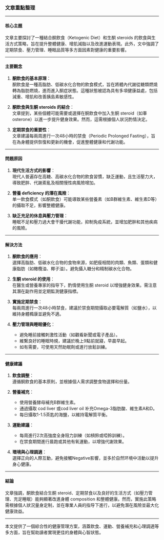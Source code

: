 ### 文章重點整理

---

#### 核心主題  
文章主要探討了一種結合酮飲食（Ketogenic Diet）和生酮 steroids 的飲食與生活方式策略，旨在提升整體健康、增肌減脂以及改進運動表現。此外，文中強調了定期禁食、壓力管理、睡眠品質等多方面因素對健康的重要影響。

---

#### 主要觀念  
1. **酮飲食的基本原理**：  
   酮飲食是一種高脂肪、低碳水化合物的飲食模式，旨在將體內代謝從糖類燃燒轉為脂肪燃燒，進而進入酮症狀態。這種狀態被認為具有多項健康益處，包括減重、增肌和改善胰島素敏感性。

2. **酮飲食與生酮 steroids 的結合**：  
   文章提到，某些個體可能需要或選擇在酮飲食中加入生酮 steroid（如睾osterone）以進一步提升健身效果。然而，這需根據個人狀況酌情決定。

3. **定期禁食的重要性**：  
   文章建議每兩周進行一次48小時的禁食（Periodic Prolonged Fasting），旨在為身體提供恢復和更新的機會，促進整體健康和代謝功能。

---

#### 問題原因  
1. **現代生活方式的影響**：  
   現代人普遍存在高糖、高碳水化合物的飲食習慣，缺乏運動，且生活壓力大，導致肥胖、代謝紊亂及相關慢性病風險增加。  

2. **營養 deficiency 的潛在風險**：  
   单一飲食模式（如酮飲食）可能導致某些營養素（如B群維生素、維生素D等）的攝取不足，影響整體健康。

3. **缺乏充足的休息與壓力管理**：  
   睡眠不足和壓力過大會干擾代謝功能，抑制免疫系統，並增加肥胖和其他疾病的風險。

---

#### 解決方法  
1. **酮飲食的應用**：  
   選擇高脂肪、低碳水化合物的食物來源，如肥瘦相間的肉類、魚類、蛋類和健康脂肪（如橄欖油、椰子油）。避免攝入糖分和精制碳水化合物。

2. **生酮 steroid 的使用**：  
   在醫生或營養專家的指导下，酌情使用生酮 steroid 以增強健身效果。需注意其潛在副作用並定期監測健康指標。

3. **實施定期禁食**：  
   每兩周進行一次48小時禁食，建議於禁食期間攝取必要電解質（如鹽水），以維持身體橢康並避免不適。

4. **壓力管理與睡眠優化**：  
   - 避免睡前接觸刺激性活動（如觀看新聞或電子產品）。  
   - 維繫良好的睡眠時規，建議於晚上9點前就寢，早晨早起。  
   - 如有需要，可使用天然助眠劑或進行放鬆訓練。

---

#### 健康建議  
1. **飲食調整**：  
   遵循酮飲食的基本原則，並根據個人需求調整食物選擇和份量。  

2. **營養補充**：  
   - 使用營養酵母補充B群維生素。  
   - 通過攝取 cod liver 或cod liver oil 补充Omega-3脂肪酸、維生素A和D。  
   - 每日攝取1-1.5茶匙的海鹽，以維持電解質平衡。

3. **運動建議**：  
   - 每周進行2次高強度全身阻力訓練（如槓鈴或啞鈴訓練）。  
   - 在禁食期間進行晨跑或其他有氧運動，以增強代謝效果。  

4. **環境與心理調適**：  
   選擇正向的人際互動，避免接觸Negative影響，並多於自然环境中活動以提升身心健康。

---

#### 結論  
文章強調，酮飲食結合生酮 steroid、定期禁食以及良好的生活方式（如壓力管理、充足睡眠）能夠顯著改進身體 composition 和整體健康。然而，實施此策略需根據個人狀況量身定制，並在專業人員的指导下進行，以避免潛在風險並最大化健康效益。

--- 

本文提供了一個綜合性的健康管理方案，涵蓋飲食、運動、營養補充和心理調適等多方面，旨在幫助讀者實現更佳的身體與心智狀態。